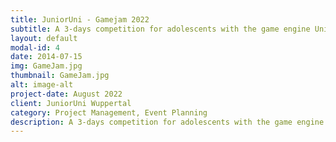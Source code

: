```yaml
---
title: JuniorUni - Gamejam 2022
subtitle: A 3-days competition for adolescents with the game engine Unity
layout: default
modal-id: 4
date: 2014-07-15
img: GameJam.jpg
thumbnail: GameJam.jpg
alt: image-alt
project-date: August 2022
client: JuniorUni Wuppertal
category: Project Management, Event Planning
description: A 3-days competition for adolescents with the game engine Unity
---
```

